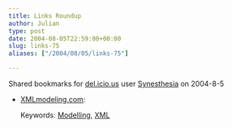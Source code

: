 ```yaml
---
title: Links Roundup
author: Julian
type: post
date: 2004-08-05T22:59:00+00:00
slug: links-75 
aliases: ["/2004/08/05/links-75"]

---
```

Shared bookmarks for [del.icio.us][1] user  [Synesthesia][2] on 2004-8-5

  * [XMLmodeling.com][3]:
   
    Keywords: [Modelling][4], [XML][5]

 [1]: https://del.icio.us/
 [2]: https://del.icio.us/synesthesia
 [3]: https://www.xmlmodeling.com/ "https://www.xmlmodeling.com/"
 [4]: https://del.icio.us/synesthesia/Modelling
 [5]: https://del.icio.us/synesthesia/XML